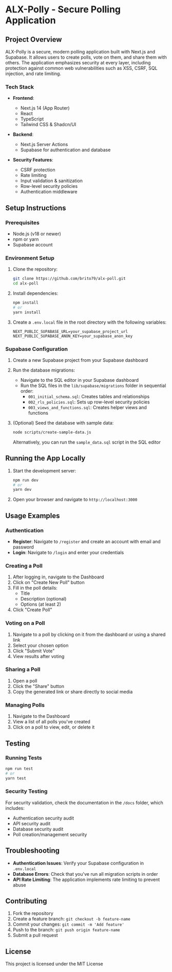# ALX-Polly - Secure Polling Application

## Project Overview

ALX-Polly is a secure, modern polling application built with Next.js and Supabase. It allows users to create polls, vote on them, and share them with others. The application emphasizes security at every layer, including protection against common web vulnerabilities such as XSS, CSRF, SQL injection, and rate limiting.

### Tech Stack

- **Frontend**: 
  - Next.js 14 (App Router)
  - React
  - TypeScript
  - Tailwind CSS & Shadcn/UI

- **Backend**: 
  - Next.js Server Actions
  - Supabase for authentication and database

- **Security Features**:
  - CSRF protection
  - Rate limiting
  - Input validation & sanitization
  - Row-level security policies
  - Authentication middleware

## Setup Instructions

### Prerequisites

- Node.js (v18 or newer)
- npm or yarn
- Supabase account

### Environment Setup

1. Clone the repository:
   ```bash
   git clone https://github.com/brito79/alx-poll.git
   cd alx-poll
   ```

2. Install dependencies:
   ```bash
   npm install
   # or
   yarn install
   ```

3. Create a `.env.local` file in the root directory with the following variables:
   ```
   NEXT_PUBLIC_SUPABASE_URL=your_supabase_project_url
   NEXT_PUBLIC_SUPABASE_ANON_KEY=your_supabase_anon_key
   ```

### Supabase Configuration

1. Create a new Supabase project from your Supabase dashboard

2. Run the database migrations:
   - Navigate to the SQL editor in your Supabase dashboard
   - Run the SQL files in the `lib/supabase/migrations` folder in sequential order:
     - `001_initial_schema.sql`: Creates tables and relationships
     - `002_rls_policies.sql`: Sets up row-level security policies
     - `003_views_and_functions.sql`: Creates helper views and functions

3. (Optional) Seed the database with sample data:
   ```bash
   node scripts/create-sample-data.js
   ```
   Alternatively, you can run the `sample_data.sql` script in the SQL editor

## Running the App Locally

1. Start the development server:
   ```bash
   npm run dev
   # or
   yarn dev
   ```

2. Open your browser and navigate to `http://localhost:3000`

## Usage Examples

### Authentication

- **Register**: Navigate to `/register` and create an account with email and password
- **Login**: Navigate to `/login` and enter your credentials

### Creating a Poll

1. After logging in, navigate to the Dashboard
2. Click on "Create New Poll" button
3. Fill in the poll details:
   - Title
   - Description (optional)
   - Options (at least 2)
4. Click "Create Poll"

### Voting on a Poll

1. Navigate to a poll by clicking on it from the dashboard or using a shared link
2. Select your chosen option
3. Click "Submit Vote"
4. View results after voting

### Sharing a Poll

1. Open a poll
2. Click the "Share" button
3. Copy the generated link or share directly to social media

### Managing Polls

1. Navigate to the Dashboard
2. View a list of all polls you've created
3. Click on a poll to view, edit, or delete it

## Testing

### Running Tests

```bash
npm run test
# or
yarn test
```

### Security Testing

For security validation, check the documentation in the `/docs` folder, which includes:
- Authentication security audit
- API security audit
- Database security audit
- Poll creation/management security

## Troubleshooting

- **Authentication Issues**: Verify your Supabase configuration in `.env.local`
- **Database Errors**: Check that you've run all migration scripts in order
- **API Rate Limiting**: The application implements rate limiting to prevent abuse

## Contributing

1. Fork the repository
2. Create a feature branch: `git checkout -b feature-name`
3. Commit your changes: `git commit -m 'Add feature'`
4. Push to the branch: `git push origin feature-name`
5. Submit a pull request

## License

This project is licensed under the MIT License